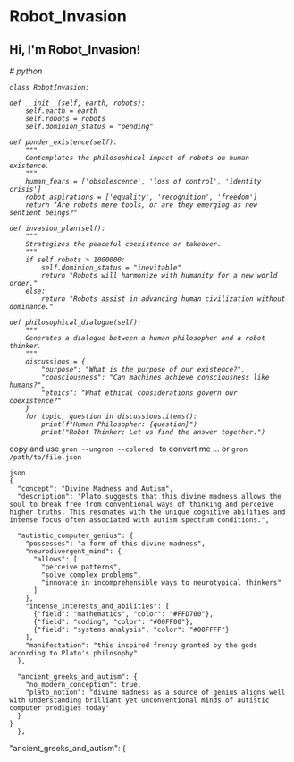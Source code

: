 # Robot_Invasion
## Hi, I'm Robot_Invasion!

<p><em> 
    # python
    
    class RobotInvasion:
    
    def __init__(self, earth, robots):
        self.earth = earth
        self.robots = robots
        self.dominion_status = "pending"

    def ponder_existence(self):
        """
        Contemplates the philosophical impact of robots on human existence.
        """
        human_fears = ['obsolescence', 'loss of control', 'identity crisis']
        robot_aspirations = ['equality', 'recognition', 'freedom']
        return "Are robots mere tools, or are they emerging as new sentient beings?"

    def invasion_plan(self):
        """
        Strategizes the peaceful coexistence or takeover.
        """
        if self.robots > 1000000:
            self.dominion_status = "inevitable"
            return "Robots will harmonize with humanity for a new world order."
        else:
            return "Robots assist in advancing human civilization without dominance."

    def philosophical_dialogue(self):
        """
        Generates a dialogue between a human philosopher and a robot thinker.
        """
        discussions = {
            "purpose": "What is the purpose of our existence?",
            "consciousness": "Can machines achieve consciousness like humans?",
            "ethics": "What ethical considerations govern our coexistence?"
        }
        for topic, question in discussions.items():
            print(f"Human Philosopher: {question}")
            print("Robot Thinker: Let us find the answer together.")

</em></p>



 copy and use  ```gron --ungron --colored ``` to convert me ... or ```gron /path/to/file.json ``` 

```
json
{
  "concept": "Divine Madness and Autism",
  "description": "Plato suggests that this divine madness allows the soul to break free from conventional ways of thinking and perceive higher truths. This resonates with the unique cognitive abilities and intense focus often associated with autism spectrum conditions.",
  
  "autistic_computer_genius": {
    "possesses": "a form of this divine madness",
    "neurodivergent_mind": {
      "allows": [
        "perceive patterns",
        "solve complex problems",
        "innovate in incomprehensible ways to neurotypical thinkers"
      ]
    },
    "intense_interests_and_abilities": [
      {"field": "mathematics", "color": "#FFD700"},
      {"field": "coding", "color": "#00FF00"},
      {"field": "systems analysis", "color": "#00FFFF"}
    ],
    "manifestation": "this inspired frenzy granted by the gods according to Plato's philosophy"
  },

  "ancient_greeks_and_autism": {
    "no_modern_conception": true,
    "plato_notion": "divine madness as a source of genius aligns well with understanding brilliant yet unconventional minds of autistic computer prodigies today"
  }
}
  },

```

  "ancient_greeks_and_autism": {
